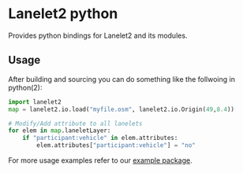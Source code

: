 # Lanelet2 python

Provides python bindings for Lanelet2 and its modules.

## Usage

After building and sourcing you can do something like the follwoing in python(2):
```python
import lanelet2
map = lanelet2.io.load("myfile.osm", lanelet2.io.Origin(49,8.4))

# Modify/Add attribute to all lanelets
for elem in map.laneletLayer:
    if "participant:vehicle" in elem.attributes:
        elem.attributes["participant:vehicle"] = "no"
```

For more usage examples refer to our [example package](https://github.com/fzi-forschungszentrum-informatik/Lanelet2/tree/master/lanelet2_examples/README.md).
